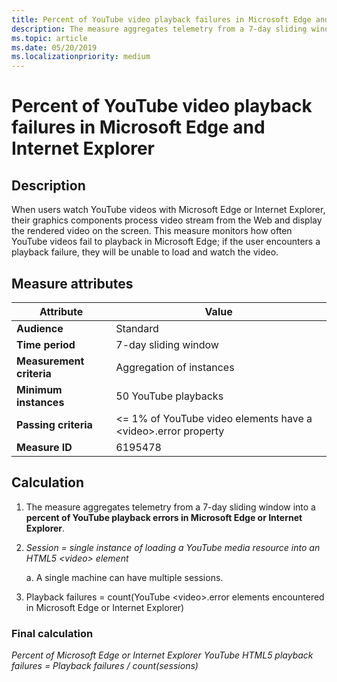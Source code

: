 ```yaml
---
title: Percent of YouTube video playback failures in Microsoft Edge and Internet Explorer
description: The measure aggregates telemetry from a 7-day sliding window into a percent of YouTube playback errors in Microsoft Edge or Internet Explorer
ms.topic: article
ms.date: 05/20/2019
ms.localizationpriority: medium
---
```


# Percent of YouTube video playback failures in Microsoft Edge and Internet Explorer

## Description

When users watch YouTube videos with Microsoft Edge or Internet Explorer, their graphics components process video stream from the Web and display the rendered video on the screen. This measure monitors how often YouTube videos fail to playback in Microsoft Edge; if the user encounters a playback failure, they will be unable to load and watch the video.

## Measure attributes

|Attribute|Value|
|----|----|
|**Audience**|Standard |
|**Time period**|7-day sliding window|
|**Measurement criteria**|Aggregation of instances|
|**Minimum instances**|50 YouTube playbacks|
|**Passing criteria**|<= 1% of YouTube video elements have a \<video>.error property|
|**Measure ID**|6195478|

## Calculation

1. The measure aggregates telemetry from a 7-day sliding window into a **percent of YouTube playback errors in Microsoft Edge or Internet Explorer**.
2. *Session = single instance of loading a YouTube media resource into an HTML5 \<video> element*

   a. A single machine can have multiple sessions.

3. Playback failures = count(YouTube \<video>.error elements encountered in Microsoft Edge or Internet Explorer)

### Final calculation

*Percent of Microsoft Edge or Internet Explorer YouTube HTML5 playback failures = Playback failures / count(sessions)*
